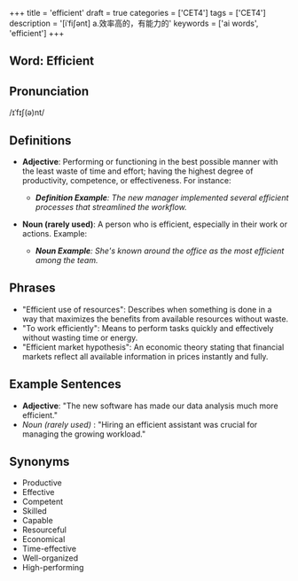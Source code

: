 +++
title = 'efficient'
draft = true
categories = ['CET4']
tags = ['CET4']
description = '[iˈfi∫ənt] a.效率高的，有能力的'
keywords = ['ai words', 'efficient']
+++

## Word: Efficient

## Pronunciation
/ɪˈfɪʃ(ə)nt/

## Definitions
- **Adjective**: Performing or functioning in the best possible manner with the least waste of time and effort; having the highest degree of productivity, competence, or effectiveness. For instance:
  - _**Definition Example**: The new manager implemented several efficient processes that streamlined the workflow._
  
- **Noun (rarely used)**: A person who is efficient, especially in their work or actions. Example:
  - _**Noun Example**: She's known around the office as the most efficient among the team._

## Phrases
- "Efficient use of resources": Describes when something is done in a way that maximizes the benefits from available resources without waste.
- "To work efficiently": Means to perform tasks quickly and effectively without wasting time or energy.
- "Efficient market hypothesis": An economic theory stating that financial markets reflect all available information in prices instantly and fully.

## Example Sentences
- **Adjective**: "The new software has made our data analysis much more efficient."
- _Noun (rarely used)_ : "Hiring an efficient assistant was crucial for managing the growing workload."

## Synonyms
- Productive
- Effective
- Competent
- Skilled
- Capable
- Resourceful
- Economical
- Time-effective
- Well-organized
- High-performing
